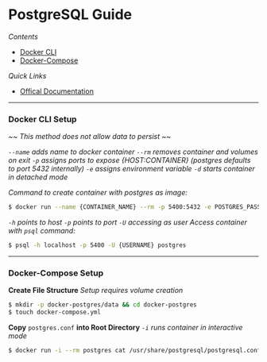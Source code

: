 # PostgreSQL Guide
*Contents*
- [Docker CLI](#docker-setup)
- [Docker-Compose](#docker-compose-setup)

*Quick Links*
- [Offical Documentation](https://www.postgresql.org/docs/current/index.html)
---
### Docker CLI Setup
*~~ This method does not allow data to persist ~~*

*```--name``` adds name to docker container*
*```--rm``` removes container and volumes on exit*
*```-p``` assigns ports to expose {HOST:CONTAINER} (postgres defaults to port 5432 internally)*
*```-e``` assigns environment variable*
*```-d``` starts container in detached mode*

*Command to create container with postgres as image:*
```bash
$ docker run --name {CONTAINER_NAME} --rm -p 5400:5432 -e POSTGRES_PASSWORD={PASSWORD} -e POSTGRES_USER={USERNAME} -d postgres
```
*```-h``` points to host*
*```-p``` points to port*
*```-U``` accessing as user*
*Access container with ```psql``` command:*
```bash
$ psql -h localhost -p 5400 -U {USERNAME} postgres
```
---
### Docker-Compose Setup
**Create File Structure**
*Setup requires volume creation*
```bash
$ mkdir -p docker-postgres/data && cd docker-postgres
$ touch docker-compose.yml
```
**Copy** ```postgres.conf``` **into Root Directory**
*```-i``` runs container in interactive mode*
```bash
$ docker run -i --rm postgres cat /usr/share/postgresql/postgresql.conf.sample > postgres.conf
```
